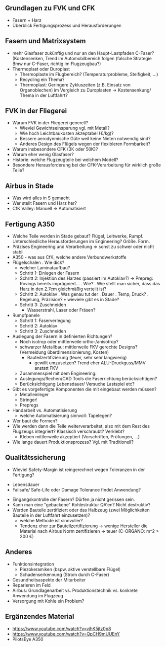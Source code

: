 

Grundlagen zu FVK und CFK
----------------------------------------
* Fasern + Harz
* Überblick Fertigungsprozess und Herausforderungen
  
Fasern und Matrixsystem
---------------------------------
* mehr Glasfaser zukünftig und nur an den Haupt-Lastpfaden C-Faser? (Kostensenken, Trend im Automobilbereich folgen (falsche Strategie Bmw nur C-Faser, richtig im Flugzeugbau?)
* Thermoplast oder Duroplast
  - Thermoplaste im Flugbereich? (Temperaturprobleme, Steifigkeit, ...)
  - Recycling ein Thema?
  - Thermoplast: Geringere Zykluszeiten (z.B. Einsatz von Organoblechen) im Vergleich zu Duroplasten -> Kostensenkung/ Thema in der Luftfahrt?

FVK in der Fliegerei
----------------------------------
* Warum FVK in der Fliegerei generell?
  - Wieviel Gewichtseinsparung vgl. mit Metall?
  - Wie hoch Leichtbaukosten akzeptabel (€/kg)?
  - Bessere aerodynmische Güte weil keine Nieten notwendig sind?
  - Anderes Design des Flügels wegen der flexibleren Formbarkeit?
* Warum insbesondere CFK (3K oder 50K)?
* Warum eher wenig Glasfaser?
* Historie: welche Flugzeugteile bei welchem Modell?
* Besondere Herausforderung bei der CFK-Verarbeitung
  für wirklich große Teile?


Airbus in Stade
-----------------------------
* Was wird alles in S gemacht
* Wer stellt Fasern und Harz her?
* CfK Valley: Manuell => Automatisiert


Fertigung A350
------------------------------------------
* Welche Teile werden in Stade gebaut? Flügel, Leitwerke, Rumpf. 
  Unterschiedliche Herausforderungen im Engineering? Größe. Form.
* Präzises Engineering und Verarbeitung => sonst zu schwer oder nicht stabil
* A350 - was aus CfK, welche andere Verbundwerkstoffe
* Flügelschalen
    . Wie dick?
    - welcher Laminataufbau?
  - Schritt 1: Einlegen der Fasern
  - Schritt 2: Injektion des Harzes (passiert im Autoklav?) -> Prepreg: Rovings bereits imprägniert...
    . Wie?
    . Wie stellt man sicher, dass das Harz in den 2.7cm
      gleichmäßig verteilt ist?
  - Schritt 2: Autoklav
    . Was genau tut der
    . Dauer
    . Temp, Druck?
    . Regelung, Präzision?
    • wieviele gibt es in Stade?
  - Schritt 3: Zuschneiden
    - Wasserstrahl, Laser oder Fräsen?
* Rumpfpanele
  - Schritt 1: Faserverlegung
  - Schritt 2: Autoklav
  - Schritt 3: Zuschneiden
* Auslegung der Fasern in definierten Richtungen?
  - Noch isotrop oder mittlerweile ortho-/anisotrop?
  - schwarzer Metallbau: mittlerweile FKV gerechte Designs? (Vermeidung überdimensionierung, Kosten)
    - Bauteilzertifizierung (teuer, sehr sehr langwierig)
      - gewillt umzusetzen? Trend eher ALU-Druckguss/MMV anstatt FKV
  - Zusammenspiel mit dem Engineering.
  - Auslegungs/Rechen/CAD Tools die Faserrichtung berücksichtigen?
  - Berücksichtigung Lebensdauer/ Versuche Lastspiel etc?
* Gibt es vorgefertigte Komponenten die mit eingebaut werden müssen?
  - Metalleinleger
  - Stringer!
  - Prepregs
* Handarbeit vs. Automatisierung
  - welche Automatisierung sinnvoll: Tapelegen?
* Wer baut die Formen?
* Wie werden dann die Teile weiterverarbeitet, also mit dem Rest
  des Flugzeugs integriert? Klassisch verschraubt? Verklebt?
  - Kleben mittlerweile akzeptiert (Vorschriften, Prüfungen, ...)
* Wie lange dauert Produktionsprozess? Vgl. mit Traditionell?

Qualitätssicherung
----------------------------------------
* Wieviel Safety-Margin ist reingerechnet wegen Toleranzen in der Fertigung?
 - Lebensdauer
 - Failsafe/ Safe-Life oder Damage Tolerance findet Anwendung?
* Eingangskontrolle der Fasern? Dürfen ja nicht gerissen sein.
* Kann man eine "gebackene" Kohlestruktur QA'en? Nicht destruktiv?
* Werden Bauteile zertifiziert oder das Halbzeug (zwei Möglichkeiten Bauteile in der Luftfahrt einzusetzen)?
  - welche Methode ist sinnvoller?
  - Tendenz eher zur Bauteilzertifizierung -> wenige Hersteller die Material nach Airbus Norm zertifizieren -> teuer (C-ORGANO: m^2 > 200 €)


Anderes
-------------------------------------------
* Funktionsintegration
  - Piezokeramiken (bspw. aktive verstellbare Flügel)
  - Schadenserkennung (Strom durch C-Faser)
* Gesundheitsaspekte der Mitarbeiter
* Reparieren im Feld
* Airbus: Grundlagenarbeit vs. Produktionstechnik vs. konkrete Anwendung im Flugzeug
* Versorgung mit Kohle ein Problem?


Ergänzendes Material
-------------------------------------------
* https://www.youtube.com/watch?v=vjhK5jtz0p8
* https://www.youtube.com/watch?v=QpCH9mUUEnY  
* PilotsEye A350

